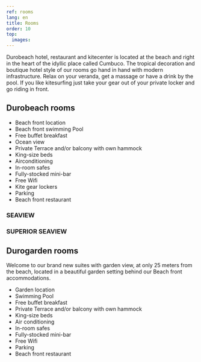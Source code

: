 ```yaml
---
ref: rooms
lang: en
title: Rooms
order: 10
top:
  images:
---
```

Durobeach hotel, restaurant and kitecenter is located at the beach and right in the heart of the idyllic place called Cumbuco. The tropical decoration and boutique hotel style of our rooms go hand in hand with modern infrastructure. Relax on your veranda, get a massage or have a drink by the pool. If you like kitesurfing just take your gear out of your private locker and go riding in front.

## Durobeach rooms

* Beach front location
* Beach front swimming Pool
* Free buffet breakfast
* Ocean view
* Private Terrace and/or balcony with own hammock
* King-size beds
* Airconditioning
* In-room safes
* Fully-stocked mini-bar
* Free Wifi
* Kite gear lockers
* Parking
* Beach front restaurant

### SEAVIEW

### SUPERIOR SEAVIEW

## Durogarden rooms

Welcome to our brand new suites with garden view, at only 25 meters from the beach, located in a beautiful garden setting behind our Beach front accommodations.

* Garden location
* Swimming Pool
* Free buffet breakfast
* Private Terrace and/or balcony with own hammock
* King-size beds
* Air conditioning
* In-room safes
* Fully-stocked mini-bar
* Free Wifi
* Parking
* Beach front restaurant
